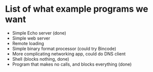 # List of what example programs we want

* Simple Echo server (done)
* Simple web server
* Remote loading
* Simple binary format processor (could try Bincode)
* More complicating networking app, could do DNS client
* Shell (blocks nothing, done)
* Program that makes no calls, and blocks everything (done)
